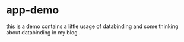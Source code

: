 # app-demo
this is a demo contains a little usage of databinding and some thinking about databinding in my blog  .